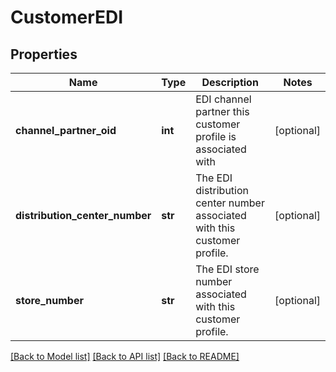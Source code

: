 # CustomerEDI

## Properties
Name | Type | Description | Notes
------------ | ------------- | ------------- | -------------
**channel_partner_oid** | **int** | EDI channel partner this customer profile is associated with | [optional] 
**distribution_center_number** | **str** | The EDI distribution center number associated with this customer profile. | [optional] 
**store_number** | **str** | The EDI store number associated with this customer profile. | [optional] 

[[Back to Model list]](../README.md#documentation-for-models) [[Back to API list]](../README.md#documentation-for-api-endpoints) [[Back to README]](../README.md)



